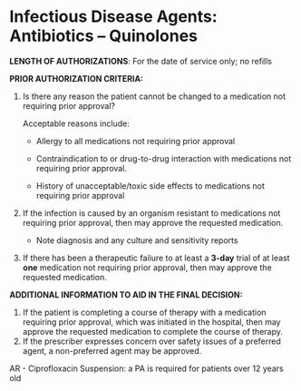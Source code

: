 # Infectious Disease Agents: Antibiotics – Quinolones

**LENGTH OF AUTHORIZATIONS**: For the date of service only; no refills

**PRIOR AUTHORIZATION CRITERIA:**

1. Is there any reason the patient cannot be changed to a medication not requiring prior approval?

    Acceptable reasons include:

    - Allergy to all medications not requiring prior approval

    - Contraindication to or drug-to-drug interaction with medications not requiring prior approval.

    - History of unacceptable/toxic side effects to medications not requiring prior approval

2. If the infection is caused by an organism resistant to medications not requiring prior approval, then may approve the requested medication.

    - Note diagnosis and any culture and sensitivity reports

3. If there has been a therapeutic failure to at least a **3-day** trial of at least **one** medication not requiring prior approval, then may approve the requested medication.

**ADDITIONAL INFORMATION TO AID IN THE FINAL DECISION:**

1. If the patient is completing a course of therapy with a medication requiring prior approval, which was initiated in the hospital, then may approve the requested medication to complete the course of therapy.
2. If the prescriber expresses concern over safety issues of a preferred agent, a non-preferred agent may be approved.

AR - Ciprofloxacin Suspension: a PA is required for patients over 12 years old
